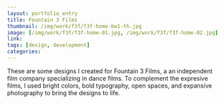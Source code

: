 ```yaml
---
layout: portfolio_entry
title: Fountain 3 Films
thumbnail: /img/work/f3f/f3f-home-bw1-th.jpg
image: [/img/work/f3f/f3f-home-01.jpg, /img/work/f3f/f3f-home-02.jpg]
link: 
tags: [design, development]
categories: 
---
```


These are some designs I created for Fountain 3 Films, a an independent film company specializing in dance films. To complement the expresive films, I used bright colors, bold typography, open spaces, and expansive photography to bring the designs to life.
